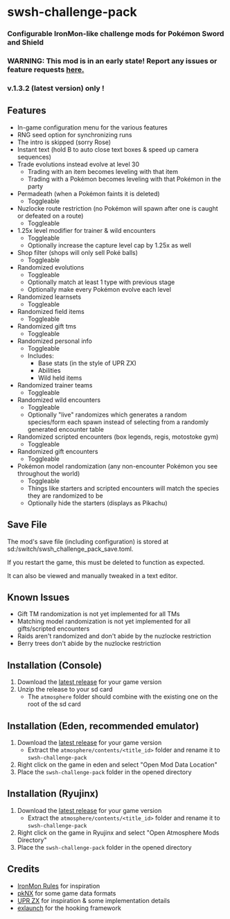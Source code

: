 # swsh-challenge-pack

### Configurable IronMon-like challenge mods for Pok&eacute;mon Sword and Shield

### WARNING: This mod is in an early state! Report any issues or feature requests [here.](https://github.com/lincoln-lm/swsh-challenge-pack/issues?q=is%3Aissue)

### v.1.3.2 (latest version) only !

## Features
- In-game configuration menu for the various features
- RNG seed option for synchronizing runs
- The intro is skipped (sorry Rose)
- Instant text (hold B to auto close text boxes & speed up camera sequences)
- Trade evolutions instead evolve at level 30
    - Trading with an item becomes leveling with that item
    - Trading with a Pok&eacute;mon becomes leveling with that Pok&eacute;mon in the party
- Permadeath (when a Pok&eacute;mon faints it is deleted)
    - Toggleable
- Nuzlocke route restriction (no Pok&eacute;mon will spawn after one is caught or defeated on a route)
    - Toggleable
- 1.25x level modifier for trainer & wild encounters
    - Toggleable
    - Optionally increase the capture level cap by 1.25x as well
- Shop filter (shops will only sell Pok&eacute; balls)
    - Toggleable
- Randomized evolutions
    - Toggleable
    - Optionally match at least 1 type with previous stage
    - Optionally make every Pok&eacute;mon evolve each level
- Randomized learnsets
    - Toggleable
- Randomized field items
    - Toggleable
- Randomized gift tms
    - Toggleable
- Randomized personal info
    - Toggleable
    - Includes:
        - Base stats (in the style of UPR ZX)
        - Abilities
        - Wild held items
- Randomized trainer teams
    - Toggleable
- Randomized wild encounters
    - Toggleable
    - Optionally "live" randomizes which generates a random species/form each spawn instead of selecting from a randomly generated encounter table
- Randomized scripted encounters (box legends, regis, motostoke gym)
    - Toggleable
- Randomized gift encounters
    - Toggleable
- Pok&eacute;mon model randomization (any non-encounter Pok&eacute;mon you see throughout the world)
    - Toggleable
    - Things like starters and scripted encounters will match the species they are randomized to be
    - Optionally hide the starters (displays as Pikachu)

## Save File
The mod's save file (including configuration) is stored at sd:/switch/swsh_challenge_pack_save.toml.

If you restart the game, this must be deleted to function as expected.

It can also be viewed and manually tweaked in a text editor.

## Known Issues
- Gift TM randomization is not yet implemented for all TMs
- Matching model randomization is not yet implemented for all gifts/scripted encounters
- Raids aren't randomized and don't abide by the nuzlocke restriction
- Berry trees don't abide by the nuzlocke restriction

## Installation (Console)
1. Download the [latest release](https://github.com/lincoln-lm/swsh-challenge-pack/releases/tag/release) for your game version
1. Unzip the release to your sd card
    - The ``atmosphere`` folder should combine with the existing one on the root of the sd card

## Installation (Eden, recommended emulator)
1. Download the [latest release](https://github.com/Lincoln-LM/swsh-challenge-pack/releases/tag/release) for your game version
    - Extract the ``atmosphere/contents/<title_id>`` folder and rename it to ``swsh-challenge-pack``
1. Right click on the game in eden and select "Open Mod Data Location"
1. Place the ``swsh-challenge-pack`` folder in the opened directory

## Installation (Ryujinx)
1. Download the [latest release](https://github.com/Lincoln-LM/swsh-challenge-pack/releases/tag/release) for your game version
    - Extract the ``atmosphere/contents/<title_id>`` folder and rename it to ``swsh-challenge-pack``
1. Right click on the game in Ryujinx and select "Open Atmosphere Mods Directory"
1. Place the ``swsh-challenge-pack`` folder in the opened directory

## Credits
- [IronMon Rules](https://gist.github.com/valiant-code/adb18d248fa0fae7da6b639e2ee8f9c1) for inspiration
- [pkNX](https://github.com/kwsch/pkNX/tree/master) for some game data formats
- [UPR ZX](https://github.com/Ajarmar/universal-Pok&eacute;mon-randomizer-zx) for inspiration & some implementation details
- [exlaunch](https://github.com/shadowninja108/exlaunch) for the hooking framework
